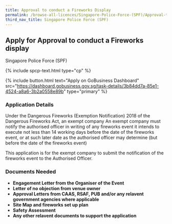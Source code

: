 ```yaml
---
title: Approval to conduct a Fireworks Display 
permalink: /browse-all-licences/Singapore-Police-Force-(SPF)/Approval-to-conduct-a-Fireworks-Display-
third_nav_title: Singapore Police Force (SPF)
---
```


## Apply for Approval to conduct a Fireworks display

Singapore Police Force (SPF)

{% include spcp-text.html type="cp" %}

{% include button.html text="Apply on GoBusiness Dashboard" src="https://dashboard.gobusiness.gov.sg/task-details/3b84dd7a-85e1-4524-a8a6-3b2a0558e89b" type="primary" %}

<H3>Application Details</H3>

<p>Under the Dangerous Fireworks (Exemption Notification) 2018 of the Dangerous Fireworks Act, an exempt company An exempt company must notify the authorised officer in writing of any fireworks event it intends to execute not less than 14 working days before the date of the fireworks event, or at such later date as the authorised officer may determine (but before the date of the fireworks event)</p>

<p>This application is for the exempt company to submit the notification of the fireworks event to the Authorised Officer.</p>

<H3>Documents Needed</H3>

<ul>
<li><strong>Engagement Letter from the Organiser of the Event</strong></li>
<li><strong>Letter of no objection from venue owner</strong></li>
<li><strong>Approval Letters from CAAS, RSAF, PUB and/or any relavent government agencies where applicable</strong></li>
<li><strong>Site Map and fireworks set up plan</strong></li>
<li><strong>Safety Assessment</strong></li>
<li><strong>Any other relavent documents to support the application</strong></li>
</ul>

